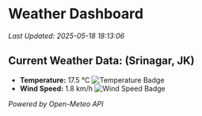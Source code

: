
# Weather Dashboard

_Last Updated: 2025-05-18 18:13:06_

## Current Weather Data: (Srinagar, JK)
- **Temperature:** 17.5 °C ![Temperature Badge](https://img.shields.io/badge/Temperature-Low%20Temp-blue)
- **Wind Speed:** 1.8 km/h ![Wind Speed Badge](https://img.shields.io/badge/Wind%20Speed-Light%20Wind-blue)

*Powered by Open-Meteo API*
